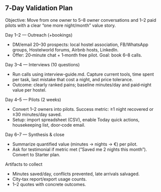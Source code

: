 ## 7‑Day Validation Plan

Objective: Move from one owner to 5–8 owner conversations and 1–2 paid pilots with a clear “one more night/month” value story.

Day 1–2 — Outreach (+bookings)
- DM/email 20–30 prospects: local hostel association, FB/WhatsApp groups, Hostelworld forums, Airbnb hosts, LinkedIn.
- Offer: 20‑minute chat + 1‑month free pilot. Goal: book 6–8 calls.

Day 3–4 — Interviews (10 questions)
- Run calls using interview-guide.md. Capture current tools, time spent per task, last mistake that cost a night, and price tolerance.
- Outcome: clearly ranked pains; baseline minutes/day and paid‑night value per hostel.

Day 4–5 — Pilots (2 weeks)
- Convert 1–2 owners into pilots. Success metric: ≥1 night recovered or ≥30 minutes/day saved.
- Setup: import spreadsheet (CSV), enable Today quick actions, housekeeping list, door‑code email.

Day 6–7 — Synthesis & close
- Summarize quantified value (minutes → nights → €) per pilot.
- Ask for testimonial if metric met (“Saved me 2 nights this month”). Convert to Starter plan.

Artifacts to collect
- Minutes saved/day, conflicts prevented, late arrivals salvaged.
- City‑tax report/export usage counts.
- 1–2 quotes with concrete outcomes.

